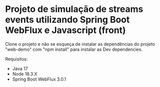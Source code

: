 # Projeto de simulação de streams events utilizando Spring Boot WebFlux e Javascript (front)

Clone o projeto e não se esqueça de instalar as dependências do projeto "web-demo" com "npm install" para instalar as Dev dependencies.

Requisitos:
- Java 17
- Node 18.3.X
- Spring Boot WebFlux 3.0.1
